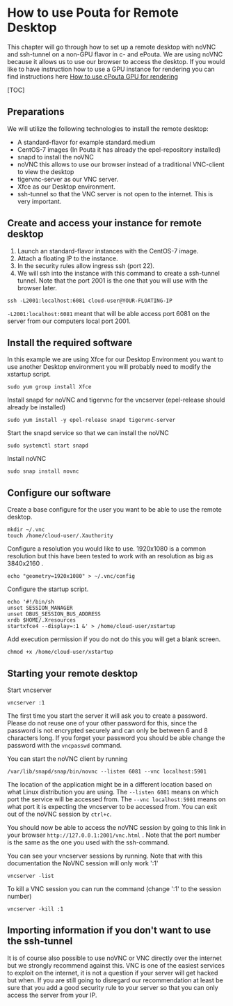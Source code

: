 # How to use Pouta for Remote Desktop

This chapter will go through how to set up a remote desktop with noVNC and
ssh-tunnel on a non-GPU flavor in c- and ePouta. We are using noVNC because
it allows us to use our browser to access the desktop. If you would like to have
instruction how to use a GPU instance for rendering you can find instructions
here [How to use cPouta GPU for rendering](how-to-use-cpouta-gpu-for-rendering.md)

[TOC]

## Preparations
We will utilize the following technologies to install the remote desktop:

  - A standard-flavor for example standard.medium 
  - CentOS-7 images (In Pouta it has already the epel-repository installed)
  - snapd to install the noVNC
  - noVNC this allows to use our browser instead of a traditional VNC-client to view the desktop
  - tigervnc-server as our VNC server.
  -  Xfce as our Desktop environment.
  -  ssh-tunnel so that the VNC server is not open to the internet. This is very
important.

## Create and access your instance for remote desktop

1. Launch an standard-flavor instances with the CentOS-7 image.
2. Attach a floating IP to the instance.
3. In the security rules allow ingress ssh (port 22).
4. We will ssh into the instance with this command to create a ssh-tunnel 
tunnel. Note that the port 2001 is the one that you will use with the browser later.

```
ssh -L2001:localhost:6081 cloud-user@YOUR-FLOATING-IP
```

`-L2001:localhost:6081` meant that will be able access port 6081 on the server
from our computers local port 2001.

## Install the required software

In this example we are using Xfce for our Desktop Environment you want to use
another Desktop environment you will probably  need to modify the
xstartup script.

```
sudo yum group install Xfce
```

Install snapd for noVNC and tigervnc for the vncserver (epel-release should already be installed)

```
sudo yum install -y epel-release snapd tigervnc-server
```

Start the snapd service so that we can install the noVNC

```
sudo systemctl start snapd
```

Install noVNC

```
sudo snap install novnc
```

## Configure our software

Create a base configure for the user you want to be able to use the remote desktop.

```
mkdir ~/.vnc
touch /home/cloud-user/.Xauthority
```

Configure a resolution you would like to use. 1920x1080 is a common resolution
but this have been tested to work with an resolution as big as 3840x2160 .

```
echo "geometry=1920x1080" > ~/.vnc/config
```

Configure the startup script.

```
echo '#!/bin/sh
unset SESSION_MANAGER
unset DBUS_SESSION_BUS_ADDRESS
xrdb $HOME/.Xresources
startxfce4 --display=:1 &' > /home/cloud-user/xstartup
```

Add execution permission if you do not do this you will get a blank screen.

```
chmod +x /home/cloud-user/xstartup
```

## Starting your remote desktop

Start vncserver

```
vncserver :1
```

The first time you start the server it will ask you to create a password. Please
do not reuse one of your other password for this, since the password is not
encrypted securely and can only be between 6 and 8 characters long. If you
forget your password you should be able change the password with the `vncpasswd`
command.

You can start the noVNC client by running

```
/var/lib/snapd/snap/bin/novnc --listen 6081 --vnc localhost:5901
```

The location of the application might be in a different location based on what
Linux distribution you are using.
The `--listen 6081` means on which port the service will be accessed from. The
`--vnc localhost:5901` means on what port it is expecting the vncserver to be 
accessed from. You can exit out of the noVNC session by `ctrl+c`.

You should now be able to access the noVNC session by going to this link in
your browser `http://127.0.0.1:2001/vnc.html` . Note that the port number is the
same as the one you used with the ssh-command.

You can see your vncserver sessions by running. Note that with this documentation the NoVNC session will only work ':1'

```
vncserver -list
```

To kill a VNC session you can run the command (change ':1' to the session number)

```
vncserver -kill :1
```

## Importing information if you don't want to use the ssh-tunnel

It is of course also possible to use noVNC or VNC directly over the internet
but we strongly recommend against this. VNC is one of the easiest services to
exploit on the internet, it is not a question if your server will get hacked 
but when. If you are still going to disregard our recommendation at least be sure
that you add a good security rule to your server so that you can only access the
server from your IP.
